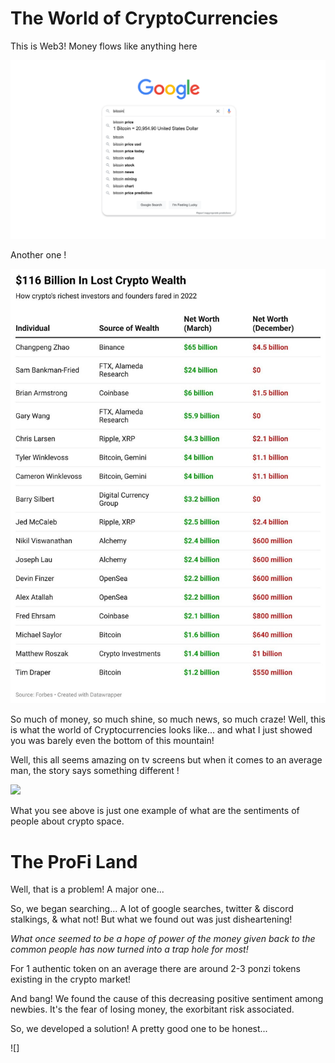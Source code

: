 # The World of CryptoCurrencies

This is Web3! 
Money flows like anything here

![](https://github.com/Mihir1101/ProFi/blob/b75b165032335a3b9aa096ffee2abe60825c40c7/Screen-Shot-2022-06-24-at-1.58.19-PM.webp)

Another one !

![](https://github.com/Mihir1101/ProFi/blob/b75b165032335a3b9aa096ffee2abe60825c40c7/0x0.jpg)

So much of money, so much shine, so much news, so much craze! Well, this is what the world of Cryptocurrencies looks like... and what I just showed you was barely even the bottom of this mountain!

Well, this all seems amazing on tv screens but when it comes to an average man, the story says something different !

![](https://github.com/Mihir1101/ProFi/blob/71d74d33b24f75e15b6cbb3338f35f0bd8a18768/file-20230622-23-nsj882.avif)

What you see above is just one example of what are the sentiments of people about crypto space. 

# The ProFi Land

Well, that is a problem! A major one...

So, we began searching... A lot of google searches, twitter & discord stalkings, & what not!
But what we found out was just disheartening!

*What once seemed to be a hope of power of the money given back to the common people has now turned into a trap hole for most!*

For 1 authentic token on an average there are around 2-3 ponzi tokens existing in the crypto market! 

And bang! We found the cause of this decreasing positive sentiment among newbies. It's the fear of losing money, the exorbitant risk associated.


So, we developed a solution!
A pretty good one to be honest...

![]
